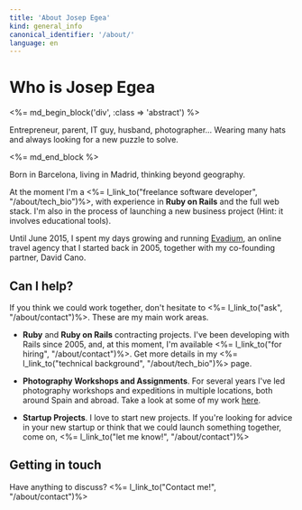 ```yaml
---
title: 'About Josep Egea'
kind: general_info
canonical_identifier: '/about/'
language: en
---
```


# Who is Josep Egea

<%= md_begin_block('div', :class => 'abstract') %>

Entrepreneur, parent, IT guy, husband, photographer... Wearing many hats and always looking for a new puzzle to solve.

<%= md_end_block %>

Born in Barcelona, living in Madrid, thinking beyond geography. 

At the moment I'm a <%= l_link_to("freelance software developer", "/about/tech_bio")%>, with experience in **Ruby on Rails** and the full web stack. I'm also in the process of launching a new business project (Hint: it involves educational tools).

Until June 2015, I spent my days growing and running [Evadium](http://www.evadium.com), an online travel agency that I started back in 2005, together with my co-founding partner, David Cano.

## Can I help?

If you think we could work together, don't hesitate to <%= l_link_to("ask", "/about/contact")%>. These are my main work areas.

*	**Ruby** and **Ruby on Rails** contracting projects. I've been developing with Rails since 2005, and, at this moment, I'm available <%= l_link_to("for hiring", "/about/contact")%>. Get more details in my <%= l_link_to("technical background", "/about/tech_bio")%> page.

*	**Photography Workshops and Assignments**. For several years I've led photography workshops and expeditions in multiple locations, both around Spain and abroad. Take a look at some of my work [here](https://www.flickr.com/photos/evadium/).

*	**Startup Projects**. I love to start new projects. If you're looking for advice in your new startup or think that we could launch something together, come on, <%= l_link_to("let me know!", "/about/contact")%>

## Getting in touch

Have anything to discuss? <%= l_link_to("Contact me!", "/about/contact")%>

